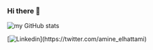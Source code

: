 ### Hi there 👋


![my GitHub stats](https://github-readme-stats.vercel.app/api?username=david-oh-git)

[![Linkedin]([https://img.shields.io/badge/Twitter-1DA1F2?style=for-the-badge&logo=twitter&logoColor=white](https://img.shields.io/badge/LinkedIn-0077B5?style=for-the-badge&logo=linkedin&logoColor=white))](https://twitter.com/amine_elhattami)
